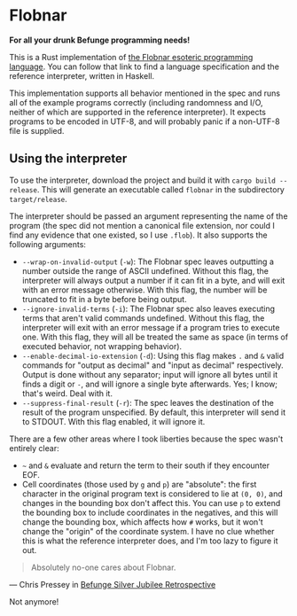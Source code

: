 # Flobnar

**For all your drunk Befunge programming needs!**

This is a Rust implementation of [the Flobnar esoteric programming language](https://github.com/catseye/Flobnar). You can follow that link to find a language specification and the reference interpreter, written in Haskell.

This implementation supports all behavior mentioned in the spec and runs all of the example programs correctly (including randomness and I/O, neither of which are supported in the reference interpreter). It expects programs to be encoded in UTF-8, and will probably panic if a non-UTF-8 file is supplied.

## Using the interpreter

To use the interpreter, download the project and build it with `cargo build --release`. This will generate an executable called `flobnar` in the subdirectory `target/release`.

The interpreter should be passed an argument representing the name of the program (the spec did not mention a canonical file extension, nor could I find any evidence that one existed, so I use `.flob`). It also supports the following arguments:

- `--wrap-on-invalid-output` (`-w`): The Flobnar spec leaves outputting a number outside the range of ASCII undefined. Without this flag, the interpreter will always output a number if it can fit in a byte, and will exit with an error message otherwise. With this flag, the number will be truncated to fit in a byte before being output.
- `--ignore-invalid-terms` (`-i`): The Flobnar spec also leaves executing terms that aren't valid commands undefined. Without this flag, the interpreter will exit with an error message if a program tries to execute one. With this flag, they will all be treated the same as space (in terms of executed behavior, not wrapping behavior).
- `--enable-decimal-io-extension` (`-d`): Using this flag makes `.` and `&` valid commands for "output as decimal" and "input as decimal" respectively. Output is done without any separator; input will ignore all bytes until it finds a digit or `-`, and will ignore a single byte afterwards. Yes; I know; that's weird. Deal with it.
- `--suppress-final-result` (`-r`): The spec leaves the destination of the result of the program unspecified. By default, this interpreter will send it to STDOUT. With this flag enabled, it will ignore it.

There are a few other areas where I took liberties because the spec wasn't entirely clear:

- `~` and `&` evaluate and return the term to their south if they encounter EOF.
- Cell coordinates (those used by `g` and `p`) are "absolute": the first character in the original program text is considered to lie at `(0, 0)`, and changes in the bounding box don't affect this. You can use `p` to extend the bounding box to include coordinates in the negatives, and this will change the bounding box, which affects how `#` works, but it won't change the "origin" of the coordinate system. I have no clue whether this is what the reference interpreter does, and I'm too lazy to figure it out.

> Absolutely no-one cares about Flobnar.

— Chris Pressey in [Befunge Silver Jubilee Retrospective](http://catseye.tc/view/The-Dossier/article/Befunge%20Silver%20Jubilee%20Retrospective.md)

Not anymore!
